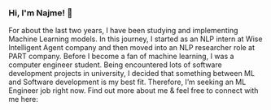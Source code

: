 
### Hi, I'm Najme! 👋

For about the last two years, I have been studying and implementing Machine Learning models. In this journey, I started as an NLP intern at Wise Intelligent Agent company and then moved into an NLP researcher role at PART company. Before I become a fan of machine learning, I was a computer engineer student. Being encountered lots of software development projects in university, I decided that something between ML and Software development is my best fit. Therefore, I’m seeking an ML Engineer job right now. 
Find out more about me & feel free to connect with me here: 

<!--
**NajmeHabibi/NajmeHabibi** is a ✨ _special_ ✨ repository because its `README.md` (this file) appears on your GitHub profile.

Here are some ideas to get you started:

- 🔭 I’m currently working on ...
- 🌱 I’m currently learning ...
- 👯 I’m looking to collaborate on ...
- 🤔 I’m looking for help with ...
- 💬 Ask me about ...
- 📫 How to reach me: ...
- 😄 Pronouns: ...
- ⚡ Fun fact: ...
-->
